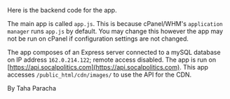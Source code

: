 Here is the backend code for the app.

The main app is called `app.js`. This is because cPanel/WHM's `application manager` runs `app.js` by default. You may change this however the app may not be run on cPanel if configuration settings are not changed.

The app composes of an Express server connected to a mySQL database on IP address `162.0.214.122`; remote access disabled. The app is run on [https://api.socalpolitics.com](https://api.socalpolitics.com). This app accesses `/public_html/cdn/images/` to use the API for the CDN.

By Taha Paracha
